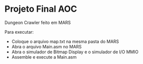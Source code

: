 # Projeto Final AOC

Dungeon Crawler feito em MARS

Para executar:
- Coloque o arquivo map.txt na mesma pasta do MARS
- Abra o arquivo Main.asm no MARS
- Abra o simulador de Bitmap Display e o simulador de I/O MMIO
- Assemble e execute a Main.asm
